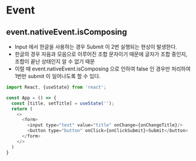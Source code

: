 # Event

## event.nativeEvent.isComposing
+ Input 에서 한글을 사용하는 경우 Submit 이 2번 실행되는 현상이 발생한다.
+ 한글의 경우 자음과 모음으로 이루어진 조합 문자이기 때문에 글자가 조합 중인지, 조합이 끝난 상태인지 알 수 없기 때문
+ 이럴 때 event.nativeEvent.isComposing 으로 인하여 false 인 경우만 처리하여 1번만 submit 이 일어나도록 할 수 있다.
``` javascript
import React, {useState} from 'react';

const App = () => {
  const [title, setTitle] = useState('');
  return (
    <>
      <form>
        <input type="text" value="title" onChange={onChangeTitle}/>
        <button type="button" onClick={onClickSubmit}>Submit</button>
      </form>
    </>
  )
}
```
